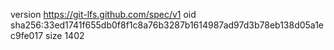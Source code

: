 version https://git-lfs.github.com/spec/v1
oid sha256:33ed1741f655db0f8f1c8a76b3287b1614987ad97d3b78eb138d05a1ec9fe017
size 1402
